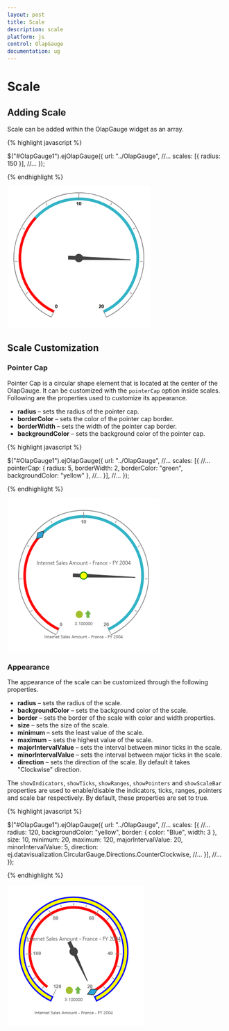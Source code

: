```yaml
---
layout: post
title: Scale
description: scale
platform: js
control: OlapGauge
documentation: ug
---
```


# Scale

## Adding Scale

Scale can be added within the OlapGauge widget as an array.

{% highlight javascript %}

$("#OlapGauge1").ejOlapGauge({
    url: "../OlapGauge",
    //...
    scales: [{
        radius: 150
    }],
    //...
});

{% endhighlight %}

![](Scales_images/scale.png) 

## Scale Customization

### Pointer Cap

Pointer Cap is a circular shape element that is located at the center of the OlapGauge. It can be customized with the `pointerCap` option inside scales. Following are the properties used to customize its appearance.

* **radius** – sets the radius of the pointer cap.
* **borderColor** – sets the color of the pointer cap border.
* **borderWidth** – sets the width of the pointer cap border.
* **backgroundColor** – sets the background color of the pointer cap.

{% highlight javascript %}

$("#OlapGauge1").ejOlapGauge({
    url: "../OlapGauge",
    //...
    scales: [{
        //...
        pointerCap: {
            radius: 5,
            borderWidth: 2,
            borderColor: "green",
            backgroundColor: "yellow"
        },
        //...
    }],
    //...
});

{% endhighlight %}

![](Scales_images/pointercap.png) 

### Appearance

The appearance of the scale can be customized through the following properties.

* **radius** – sets the radius of the scale.
* **backgroundColor** – sets the background color of the scale.
* **border** – sets the border of the scale with color and width properties.
* **size** – sets the size of the scale.
* **minimum** – sets the least value of the scale.
* **maximum** – sets the highest value of the scale.
* **majorIntervalValue** – sets the interval between minor ticks in the scale.
* **minorIntervalValue** – sets the interval between major ticks in the scale.
* **direction** – sets the direction of the scale.  By default it takes "Clockwise" direction.

The `showIndicators`, `showTicks`, `showRanges`, `showPointers` and `showScaleBar` properties are used to enable/disable the indicators, ticks, ranges, pointers and scale bar respectively.  By default, these properties are set to true.

{% highlight javascript %}

$("#OlapGauge1").ejOlapGauge({
    url: "../OlapGauge",
    //...
    scales: [{
        //...
        radius: 120,
        backgroundColor: "yellow",
        border: {
            color: "Blue",
            width: 3
        },
        size: 10,
        minimum: 20,
        maximum: 120,
        majorIntervalValue: 20,
        minorIntervalValue: 5,
        direction: ej.datavisualization.CircularGauge.Directions.CounterClockwise,
        //...
    }],
    //...
});

{% endhighlight %} 

![](Scales_images/Scale-Customization-Appearance.png) 
